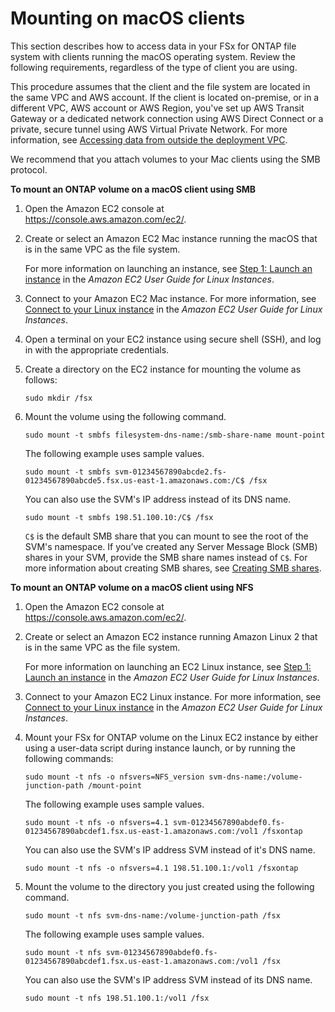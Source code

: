 # Mounting on macOS clients<a name="attach-mac-client"></a>

This section describes how to access data in your FSx for ONTAP file system with clients running the macOS operating system\. Review the following requirements, regardless of the type of client you are using\.

This procedure assumes that the client and the file system are located in the same VPC and AWS account\. If the client is located on\-premise, or in a different VPC, AWS account or AWS Region, you've set up AWS Transit Gateway or a dedicated network connection using AWS Direct Connect or a private, secure tunnel using AWS Virtual Private Network\. For more information, see [Accessing data from outside the deployment VPC](access-environments.md#access-from-outside-deployment-vpc)\.

We recommend that you attach volumes to your Mac clients using the SMB protocol\.

**To mount an ONTAP volume on a macOS client using SMB**

1. Open the Amazon EC2 console at [https://console\.aws\.amazon\.com/ec2/](https://console.aws.amazon.com/ec2/)\.

1. Create or select an Amazon EC2 Mac instance running the macOS that is in the same VPC as the file system\.

   For more information on launching an instance, see [ Step 1: Launch an instance](https://docs.aws.amazon.com/AWSEC2/latest/UserGuide/ec2-mac-instances.html#mac-instance-launch) in the *Amazon EC2 User Guide for Linux Instances*\.

1. Connect to your Amazon EC2 Mac instance\. For more information, see [Connect to your Linux instance](https://docs.aws.amazon.com/AWSEC2/latest/UserGuide/AccessingInstances.html) in the *Amazon EC2 User Guide for Linux Instances*\.

1. Open a terminal on your EC2 instance using secure shell \(SSH\), and log in with the appropriate credentials\.

1. Create a directory on the EC2 instance for mounting the volume as follows:

   ```
   sudo mkdir /fsx
   ```

1. Mount the volume using the following command\.

   ```
   sudo mount -t smbfs filesystem-dns-name:/smb-share-name mount-point
   ```

   The following example uses sample values\.

   ```
   sudo mount -t smbfs svm-01234567890abcde2.fs-01234567890abcde5.fsx.us-east-1.amazonaws.com:/C$ /fsx
   ```

   You can also use the SVM's IP address instead of its DNS name\.

   ```
   sudo mount -t smbfs 198.51.100.10:/C$ /fsx
   ```

   `C$` is the default SMB share that you can mount to see the root of the SVM's namespace\. If you’ve created any Server Message Block \(SMB\) shares in your SVM, provide the SMB share names instead of `C$`\. For more information about creating SMB shares, see [Creating SMB shares](create-smb-shares.md)\.

**To mount an ONTAP volume on a macOS client using NFS**

1. Open the Amazon EC2 console at [https://console\.aws\.amazon\.com/ec2/](https://console.aws.amazon.com/ec2/)\.

1. Create or select an Amazon EC2 instance running Amazon Linux 2 that is in the same VPC as the file system\.

   For more information on launching an EC2 Linux instance, see [ Step 1: Launch an instance](https://docs.aws.amazon.com/AWSEC2/latest/UserGuide/EC2_GetStarted.html#ec2-launch-instance) in the *Amazon EC2 User Guide for Linux Instances*\.

1. Connect to your Amazon EC2 Linux instance\. For more information, see [ Connect to your Linux instance](https://docs.aws.amazon.com/AWSEC2/latest/UserGuide/AccessingInstances.html) in the *Amazon EC2 User Guide for Linux Instances*\.

1. Mount your FSx for ONTAP volume on the Linux EC2 instance by either using a user\-data script during instance launch, or by running the following commands:

   ```
   sudo mount -t nfs -o nfsvers=NFS_version svm-dns-name:/volume-junction-path /mount-point
   ```

   The following example uses sample values\.

   ```
   sudo mount -t nfs -o nfsvers=4.1 svm-01234567890abdef0.fs-01234567890abcdef1.fsx.us-east-1.amazonaws.com:/vol1 /fsxontap
   ```

   You can also use the SVM's IP address SVM instead of it's DNS name\.

   ```
   sudo mount -t nfs -o nfsvers=4.1 198.51.100.1:/vol1 /fsxontap
   ```

1. Mount the volume to the directory you just created using the following command\.

   ```
   sudo mount -t nfs svm-dns-name:/volume-junction-path /fsx
   ```

   The following example uses sample values\.

   ```
   sudo mount -t nfs svm-01234567890abdef0.fs-01234567890abcdef1.fsx.us-east-1.amazonaws.com:/vol1 /fsx
   ```

   You can also use the SVM's IP address SVM instead of its DNS name\.

   ```
   sudo mount -t nfs 198.51.100.1:/vol1 /fsx
   ```